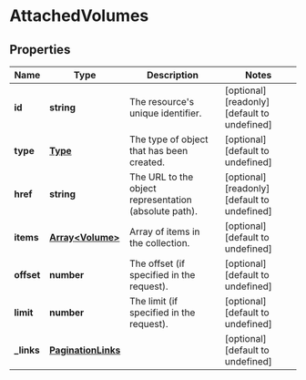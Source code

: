 # AttachedVolumes

## Properties
| Name | Type | Description | Notes |
| ------------ | ------------- | ------------- | ------------- |
| **id** | **string** | The resource\'s unique identifier. | [optional] [readonly] [default to undefined] |
| **type** | [**Type**](Type.md) | The type of object that has been created. | [optional] [default to undefined] |
| **href** | **string** | The URL to the object representation (absolute path). | [optional] [readonly] [default to undefined] |
| **items** | [**Array&lt;Volume&gt;**](Volume.md) | Array of items in the collection. | [optional] [default to undefined] |
| **offset** | **number** | The offset (if specified in the request). | [optional] [default to undefined] |
| **limit** | **number** | The limit (if specified in the request). | [optional] [default to undefined] |
| **_links** | [**PaginationLinks**](PaginationLinks.md) |  | [optional] [default to undefined] |


